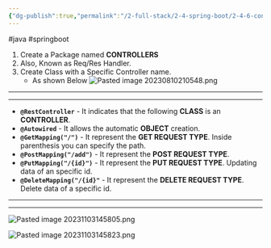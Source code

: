 ```yaml
---
{"dg-publish":true,"permalink":"/2-full-stack/2-4-spring-boot/2-4-6-controller/"}
---
```


#java #springboot
1. Create a Package named **CONTROLLERS** 
2. Also, Known as Req/Res Handler.
3. Create Class with a Specific Controller name.
	- As shown Below
![Pasted image 20230810210548.png](/img/user/_resources/Pasted%20image%2020230810210548.png)
***
***
- **`@RestController`** - It indicates that the following **CLASS** is an **CONTROLLER**.
- **`@Autowired`** - It allows the automatic **OBJECT** creation.
- **`@GetMapping("/")`** - It represent the **GET REQUEST TYPE**. Inside parenthesis you can specify the path. 
- **``@PostMapping("/add")``** - It represent the **POST REQUEST TYPE**. 
- **`@PutMapping("/{id}")`** -  It represent the **PUT REQUEST TYPE**. Updating data of an specific id.
- **`@DeleteMapping("/{id}"`** - It represent the **DELETE REQUEST TYPE**. Delete data of a specific id.
***
***
![Pasted image 20231103145805.png](/img/user/_resources/Pasted%20image%2020231103145805.png)

![Pasted image 20231103145823.png](/img/user/_resources/Pasted%20image%2020231103145823.png)